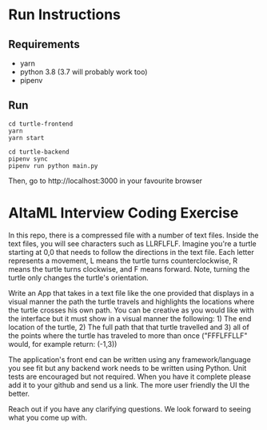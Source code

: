 # Run Instructions

## Requirements

- yarn
- python 3.8 (3.7 will probably work too)
- pipenv

## Run

```
cd turtle-frontend
yarn
yarn start

cd turtle-backend
pipenv sync
pipenv run python main.py
```

Then, go to http://localhost:3000 in your favourite browser

# AltaML Interview Coding Exercise

In this repo, there is a compressed file with a number of text files. Inside the text files, you will see characters such as LLRFLFLF. Imagine you're a turtle starting at 0,0 that needs to follow the directions in the text file. Each letter represents a movement, L means the turtle turns counterclockwise, R means the turtle turns clockwise, and F means forward. Note, turning the turtle only changes the turtle's orientation.

Write an App that takes in a text file like the one provided that displays in a visual manner the path the turtle travels and highlights the locations where the turtle crosses his own path. You can be creative as you would like with the interface but it must show in a visual manner the following: 1) The end location of the turtle, 2) The full path that that turtle travelled and 3) all of the points where the turtle has traveled to more than once ("FFFLFFLLF" would, for example return: (-1,3))

The application's front end can be written using any framework/language you see fit but any backend work needs to be written using Python. Unit tests are encouraged but not required. When you have it complete please add it to your github and send us a link. The more user friendly the UI the better.

Reach out if you have any clarifying questions. We look forward to seeing what you come up with.
